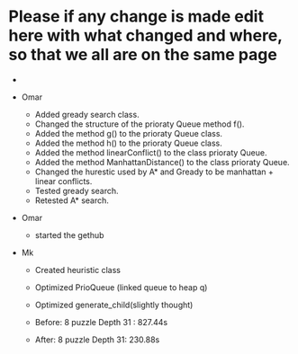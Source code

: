 # Please if any change is made edit here with what changed and where, so that we all are on the same page

-

- Omar
  - Added gready search class.
  - Changed the structure of the prioraty Queue method f().
  - Added the method g() to the prioraty Queue class.
  - Added the method h() to the prioraty Queue class.
  - Added the method linearConflict() to the class prioraty Queue.
  - Added the method ManhattanDistance() to the class prioraty Queue.
  - Changed the hurestic used by A* and Gready to be manhattan + linear conflicts.
  - Tested gready search.
  - Retested A* search.

- Omar
  - started the gethub
  
 - Mk
    - Created heuristic class
    - Optimized PrioQueue (linked queue to heap q)
    - Optimized generate_child(slightly thought) 
    
    - Before: 8 puzzle Depth 31 : 827.44s
    
    - After: 8 puzzle Depth 31:   230.88s
  

